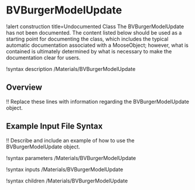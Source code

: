 # BVBurgerModelUpdate

!alert construction title=Undocumented Class
The BVBurgerModelUpdate has not been documented. The content listed below should be used as a starting point for
documenting the class, which includes the typical automatic documentation associated with a
MooseObject; however, what is contained is ultimately determined by what is necessary to make the
documentation clear for users.

!syntax description /Materials/BVBurgerModelUpdate

## Overview

!! Replace these lines with information regarding the BVBurgerModelUpdate object.

## Example Input File Syntax

!! Describe and include an example of how to use the BVBurgerModelUpdate object.

!syntax parameters /Materials/BVBurgerModelUpdate

!syntax inputs /Materials/BVBurgerModelUpdate

!syntax children /Materials/BVBurgerModelUpdate
